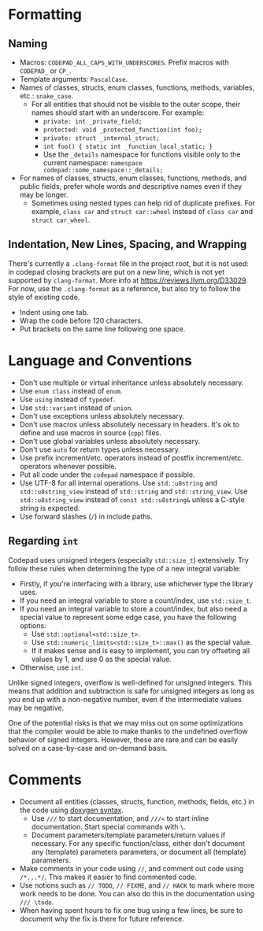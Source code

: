 # Formatting
## Naming
- Macros: `CODEPAD_ALL_CAPS_WITH_UNDERSCORES`. Prefix macros with `CODEPAD_` or `CP_`.
- Template arguments: `PascalCase`.
- Names of classes, structs, enum classes, functions, methods, variables, etc.: `snake_case`.
	- For all entities that should not be visible to the outer scope, their names should start with an underscore. For example:
		- `private: int _private_field;`
		- `protected: void _protected_function(int foo);`
		- `private: struct _internal_struct;`
		- `int foo() { static int _function_local_static; }`
		- Use the `_details` namespace for functions visible only to the current namespace: `namespace codepad::some_namespace::_details;`
- For names of classes, structs, enum classes, functions, methods, and public fields, prefer whole words and descriptive names even if they may be longer.
	- Sometimes using nested types can help rid of duplicate prefixes. For example, `class car` and `struct car::wheel` instead of `class car` and `struct car_wheel`.

## Indentation, New Lines, Spacing, and Wrapping
There's currently a `.clang-format` file in the project root, but it is not used: in codepad closing brackets are put on a new line, which is not yet supported by `clang-format`. More info at https://reviews.llvm.org/D33029. For now, use the `.clang-format` as a reference, but also try to follow the style of existing code.
- Indent using one tab.
- Wrap the code before 120 characters.
- Put brackets on the same line following one space.

# Language and Conventions
- Don't use multiple or virtual inheritance unless absolutely necessary.
- Use `enum class` instead of `enum`.
- Use `using` instead of `typedef`.
- Use `std::variant` instead of `union`.
- Don't use exceptions unless absolutely necessary.
- Don't use macros unless absolutely necessary in headers. It's ok to define and use macros in source (`cpp`) files.
- Don't use global variables unless absolutely necessary.
- Don't use `auto` for return types unless necessary.
- Use prefix increment/etc. operators instead of postfix increment/etc. operators whenever possible.
- Put all code under the `codepad` namespace if possible.
- Use UTF-8 for all internal operations. Use `std::u8string` and `std::u8string_view` instead of `std::string` and `std::string_view`. Use `std::u8string_view` instead of `const std::u8string&` unless a C-style string is expected.
- Use forward slashes (`/`) in include paths.

## Regarding `int`
Codepad uses unsigned integers (especially `std::size_t`) extensively. Try follow these rules when determining the type of a new integral variable:

- Firstly, if you're interfacing with a library, use whichever type the library uses.
- If you need an integral variable to store a count/index, use `std::size_t`.
- If you need an integral variable to store a count/index, but also need a special value to represent some edge case, you have the following options:
	- Use `std::optional<std::size_t>`.
	- Use `std::numeric_limits<std::size_t>::max()` as the special value.
	- If it makes sense and is easy to implement, you can try offseting all values by 1, and use 0 as the special value.
- Otherwise, use `int`.

Unlike signed integers, overflow is well-defined for unsigned integers. This means that addition and subtraction is safe for unsigned integers as long as you end up with a non-negative number, even if the intermediate values may be negative.

One of the potential risks is that we may miss out on some optimizations that the compiler would be able to make thanks to the undefined overflow behavior of signed integers. However, these are rare and can be easily solved on a case-by-case and on-demand basis.

# Comments
- Document all entities (classes, structs, function, methods, fields, etc.) in the code using [doxygen syntax](https://www.doxygen.nl/manual/docblocks.html).
	- Use `///` to start documentation, and `///<` to start inline documentation. Start special commands with `\`.
	- Document parameters/template parameters/return values if necessary. For any specific function/class, either don't document any (template) parameters parameters, or document all (template) parameters.
- Make comments in your code using `//`, and comment out code using `/*...*/`. This makes it easier to find commented code.
- Use notions such as `// TODO`, `// FIXME`, and `// HACK` to mark where more work needs to be done. You can also do this in the documentation using `/// \todo`.
- When having spent hours to fix one bug using a few lines, be sure to document why the fix is there for future reference.
